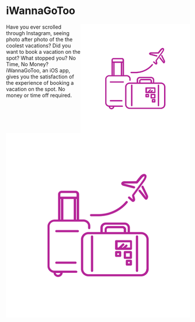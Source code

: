 # iWannaGoToo
<img align="right" src="https://github.com/tawanahow/iWannaGoToo/blob/master/iWannaGoToo.png" width="300" height="300" />

Have you ever scrolled through Instagram, seeing photo after photo of the the coolest vacations?
Did you want to book a vacation on the spot?
What stopped you? No Time, No Money?
iWannaGoToo, an iOS app, gives you the satisfaction of the experience of booking a vacation on the spot. No money or time off required.


![iWannaGoTooLogo](iWannaGoToo.png)
